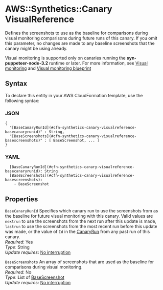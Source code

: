# AWS::Synthetics::Canary VisualReference<a name="aws-properties-synthetics-canary-visualreference"></a>

Defines the screenshots to use as the baseline for comparisons during visual monitoring comparisons during future runs of this canary\. If you omit this parameter, no changes are made to any baseline screenshots that the canary might be using already\.

Visual monitoring is supported only on canaries running the **syn\-puppeteer\-node\-3\.2** runtime or later\. For more information, see [ Visual monitoring](https://docs.aws.amazon.com/AmazonCloudWatch/latest/monitoring/CloudWatch_Synthetics_Library_SyntheticsLogger_VisualTesting.html) and [ Visual monitoring blueprint](https://docs.aws.amazon.com/AmazonCloudWatch/latest/monitoring/CloudWatch_Synthetics_Canaries_Blueprints_VisualTesting.html)

## Syntax<a name="aws-properties-synthetics-canary-visualreference-syntax"></a>

To declare this entity in your AWS CloudFormation template, use the following syntax:

### JSON<a name="aws-properties-synthetics-canary-visualreference-syntax.json"></a>

```
{
  "[BaseCanaryRunId](#cfn-synthetics-canary-visualreference-basecanaryrunid)" : String,
  "[BaseScreenshots](#cfn-synthetics-canary-visualreference-basescreenshots)" : [ BaseScreenshot, ... ]
}
```

### YAML<a name="aws-properties-synthetics-canary-visualreference-syntax.yaml"></a>

```
  [BaseCanaryRunId](#cfn-synthetics-canary-visualreference-basecanaryrunid): String
  [BaseScreenshots](#cfn-synthetics-canary-visualreference-basescreenshots): 
    - BaseScreenshot
```

## Properties<a name="aws-properties-synthetics-canary-visualreference-properties"></a>

`BaseCanaryRunId`  <a name="cfn-synthetics-canary-visualreference-basecanaryrunid"></a>
Specifies which canary run to use the screenshots from as the baseline for future visual monitoring with this canary\. Valid values are `nextrun` to use the screenshots from the next run after this update is made, `lastrun` to use the screenshots from the most recent run before this update was made, or the value of `Id` in the [ CanaryRun](https://docs.aws.amazon.com/AmazonSynthetics/latest/APIReference/API_CanaryRun.html) from any past run of this canary\.  
*Required*: Yes  
*Type*: String  
*Update requires*: [No interruption](https://docs.aws.amazon.com/AWSCloudFormation/latest/UserGuide/using-cfn-updating-stacks-update-behaviors.html#update-no-interrupt)

`BaseScreenshots`  <a name="cfn-synthetics-canary-visualreference-basescreenshots"></a>
An array of screenshots that are used as the baseline for comparisons during visual monitoring\.  
*Required*: No  
*Type*: List of [BaseScreenshot](aws-properties-synthetics-canary-basescreenshot.md)  
*Update requires*: [No interruption](https://docs.aws.amazon.com/AWSCloudFormation/latest/UserGuide/using-cfn-updating-stacks-update-behaviors.html#update-no-interrupt)